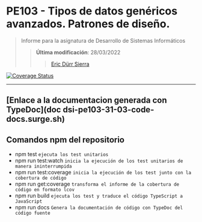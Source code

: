 # PE103 - Tipos de datos genéricos avanzados. Patrones de diseño.

>Informe para la asignatura de Desarrollo de Sistemas Informáticos
>
>>**Última modificación**: 28/03/2022
>>>
>>>[Eric Dürr Sierra](alu0101027005@ull.edu.es)

[![Coverage Status](https://coveralls.io/repos/github/Eric-Durr/PE103-31-03-22/badge.svg?branch=master)](https://coveralls.io/github/Eric-Durr/PE103-31-03-22?branch=master)

***

## [Enlace a la documentacion generada con TypeDoc](doc dsi-pe103-31-03-code-docs.surge.sh)


## Comandos npm del repositorio

- npm test  `ejecuta los test unitarios`
- npm run test:watch `inicia la ejecución de los test unitarios de manera ininterrumpida`
- npm run test:coverage `inicia la ejecución de los test junto con la cobertura de código`
- npm run get:coverage `transforma el informe de la cobertura de código en formato lcov`
- npm run build `ejecuta los test y traduce el código TypeScript a JavaScript`
- npm run docs `Genera la documentación de código con TypeDoc del código fuente`
